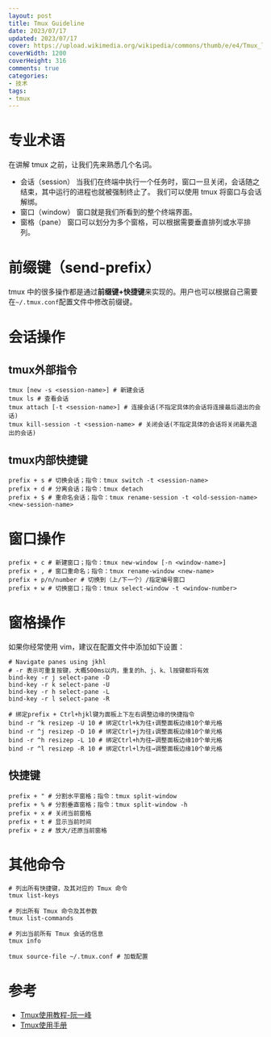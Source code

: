 ```yaml
---
layout: post
title: Tmux Guideline
date: 2023/07/17
updated: 2023/07/17
cover: https://upload.wikimedia.org/wikipedia/commons/thumb/e/e4/Tmux_logo.svg/1200px-Tmux_logo.svg.png
coverWidth: 1200
coverHeight: 316
comments: true
categories:
- 技术
tags:
- tmux
---
```


# 专业术语
在讲解 tmux 之前，让我们先来熟悉几个名词。
- 会话（session）
当我们在终端中执行一个任务时，窗口一旦关闭，会话随之结束，其中运行的进程也就被强制终止了。
我们可以使用 tmux 将窗口与会话解绑。
- 窗口（window）
窗口就是我们所看到的整个终端界面。
- 窗格（pane）
窗口可以划分为多个窗格，可以根据需要垂直排列或水平排列。

# 前缀键（send-prefix）
tmux 中的很多操作都是通过**前缀键+快捷键**来实现的。用户也可以根据自己需要在`~/.tmux.conf`配置文件中修改前缀键。
# 会话操作
## tmux外部指令

```shell
tmux [new -s <session-name>] # 新建会话
tmux ls # 查看会话
tmux attach [-t <session-name>] # 连接会话(不指定具体的会话将连接最后退出的会话)
tmux kill-session -t <session-name> # 关闭会话(不指定具体的会话将关闭最先退出的会话)
```

## tmux内部快捷键

```shell
prefix + s # 切换会话；指令：tmux switch -t <session-name>
prefix + d # 分离会话；指令：tmux detach
prefix + $ # 重命名会话；指令：tmux rename-session -t <old-session-name> <new-session-name>
```


# 窗口操作

```shell
prefix + c # 新建窗口；指令：tmux new-window [-n <window-name>]
prefix + , # 窗口重命名；指令：tmux rename-window <new-name>
prefix + p/n/number # 切换到（上/下一个）/指定编号窗口
prefix + w # 切换窗口；指令：tmux select-window -t <window-number>
```

# 窗格操作

如果你经常使用 vim，建议在配置文件中添加如下设置：
```tmux
# Navigate panes using jkhl
# -r 表示可重复按键，大概500ms以内，重复的h、j、k、l按键都将有效
bind-key -r j select-pane -D
bind-key -r k select-pane -U
bind-key -r h select-pane -L
bind-key -r l select-pane -R

# 绑定prefix + Ctrl+hjkl键为面板上下左右调整边缘的快捷指令
bind -r ^k resizep -U 10 # 绑定Ctrl+k为往↑调整面板边缘10个单元格
bind -r ^j resizep -D 10 # 绑定Ctrl+j为往↓调整面板边缘10个单元格
bind -r ^h resizep -L 10 # 绑定Ctrl+h为往←调整面板边缘10个单元格
bind -r ^l resizep -R 10 # 绑定Ctrl+l为往→调整面板边缘10个单元格
```

## 快捷键

```shell
prefix + " # 分割水平窗格；指令：tmux split-window 
prefix + % # 分割垂直窗格；指令：tmux split-window -h
prefix + x # 关闭当前窗格
prefix + t # 显示当前时间
prefix + z # 放大/还原当前窗格
```

# 其他命令

```shell
# 列出所有快捷键，及其对应的 Tmux 命令
tmux list-keys

# 列出所有 Tmux 命令及其参数
tmux list-commands

# 列出当前所有 Tmux 会话的信息
tmux info

tmux source-file ~/.tmux.conf # 加载配置
```

# 参考
- [Tmux使用教程-阮一峰](https://www.ruanyifeng.com/blog/2019/10/tmux.html)
- [Tmux使用手册](http://louiszhai.github.io/2017/09/30/tmux/)
